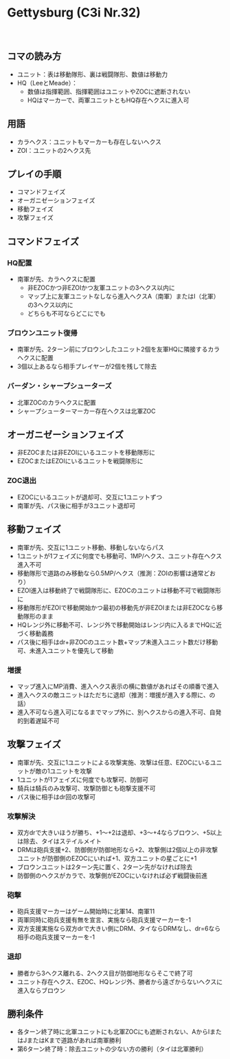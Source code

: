 # Gettysburg (C3i Nr.32)
　
<!-- ↑の行に全角スペースを入れると↓のh2が正しく表示されるよ -->

## コマの読み方
- ユニット：表は移動隊形、裏は戦闘隊形、数値は移動力
- HQ（LeeとMeade）：
  - 数値は指揮範囲、指揮範囲はユニットやZOCに遮断されない
  - HQはマーカーで、両軍ユニットともHQ存在ヘクスに進入可

## 用語
- カラヘクス：ユニットもマーカーも存在しないヘクス
- ZOI：ユニットの2ヘクス先

## プレイの手順
- コマンドフェイズ
- オーガニゼーションフェイズ
- 移動フェイズ
- 攻撃フェイズ

## コマンドフェイズ
### HQ配置
- 南軍が先、カラヘクスに配置
  - 非EZOCかつ非EZOIかつ友軍ユニットの3ヘクス以内に
  - マップ上に友軍ユニットなしなら進入ヘクスA（南軍）またはI（北軍）の3ヘクス以内に
  - どちらも不可ならどこにでも

### ブロウンユニット復帰
- 南軍が先、2ターン前にブロウンしたユニット2個を友軍HQに隣接するカラヘクスに配置
- 3個以上あるなら相手プレイヤーが2個を残して除去

### バーダン・シャープシューターズ
- 北軍ZOCのカラヘクスに配置
- シャープシューターマーカー存在ヘクスは北軍ZOC

## オーガニゼーションフェイズ
- 非EZOCまたは非EZOIにいるユニットを移動隊形に
- EZOCまたはEZOIにいるユニットを戦闘隊形に

### ZOC退出
- EZOCにいるユニットが退却可、交互に1ユニットずつ
- 南軍が先、パス後に相手が3ユニット退却可

## 移動フェイズ
- 南軍が先、交互に1ユニット移動、移動しないならパス
- 1ユニットが1フェイズに何度でも移動可、1MP/ヘクス、ユニット存在ヘクス進入不可
- 移動隊形で道路のみ移動なら0.5MP/ヘクス（推測：ZOIの影響は通常どおり）
- EZOI進入は移動終了で戦闘隊形に、EZOCのユニットは移動不可で戦闘隊形に
- 移動隊形がEZOIで移動開始かつ最初の移動先が非EZOIまたは非EZOCなら移動隊形のまま
- HQレンジ外に移動不可、レンジ外で移動開始はレンジ内に入るまでHQに近づく移動義務
- パス後に相手はdr+非ZOCのユニット数+マップ未進入ユニット数だけ移動可、未進入ユニットを優先して移動

### 増援
- マップ進入にMP消費、進入ヘクス表示の横に数値があればその順番で進入
- 進入ヘクスの敵ユニットはただちに退却（推測：増援が進入する際に、の話）
- 進入不可なら進入可になるまでマップ外に、別ヘクスからの進入不可、自発的到着遅延不可

## 攻撃フェイズ
- 南軍が先、交互に1ユニットによる攻撃実施、攻撃は任意、EZOCにいるユニットが敵の1ユニットを攻撃
- 1ユニットが1フェイズに何度でも攻撃可、防御可
- 騎兵は騎兵のみ攻撃可、攻撃防御とも砲撃支援不可
- パス後に相手はdr回の攻撃可

### 攻撃解決
- 双方drで大きいほうが勝ち、+1～+2は退却、+3～+4ならブロウン、+5以上は除去、タイはステイルメイト
- DRMは砲兵支援+2、防御側が防御地形なら+2、攻撃側は2個以上の非攻撃ユニットが防御側のEZOCにいれば+1、双方ユニットの星ごとに+1
- ブロウンユニットは2ターン先に置く、2ターン先がなければ除去
- 防御側のヘクスがカラで、攻撃側がEZOCにいなければ必ず戦闘後前進

### 砲撃
- 砲兵支援マーカーはゲーム開始時に北軍14、南軍11
- 両軍同時に砲兵支援有無を宣言、実施なら砲兵支援マーカーを-1
- 双方支援実施なら双方drで大きい側にDRM、タイならDRMなし、dr=6なら相手の砲兵支援マーカーを-1

### 退却
- 勝者から3ヘクス離れる、2ヘクス目が防御地形ならそこで終了可
- ユニット存在ヘクス、EZOC、HQレンジ外、勝者から遠ざからないヘクスに進入ならブロウン

## 勝利条件
- 各ターン終了時に北軍ユニットにも北軍ZOCにも遮断されない、AからIまたはJまたはKまで道路があれば南軍勝利
- 第6ターン終了時：除去ユニットの少ない方の勝利（タイは北軍勝利）
